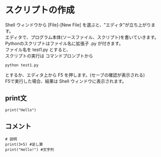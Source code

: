 # スクリプトの作成

Shell ウィンドウから [File]-[New File] を選ぶと、"エディタ"が立ち上がります。  
エディタで、プログラム本体(ソースファイル、スクリプト)を書いていきます。  
Pythonのスクリプトはファイル名に拡張子 .py が付きます。  
ファイル名を test1.py とすると、  
スクリプトの実行は コマンドプロンプトから

```
python test1.py
```
とするか、エディタ上から F5 を押します。(セーブの確認が表示される)  
F5で実行した場合、結果は Shell ウィンドウに表示されます。

## print文
```
print("Hello")
```
## コメント
```
# 説明
print(3+5) #足し算
print("Hello!") #文字列
```
